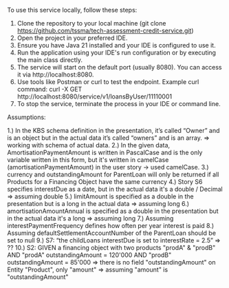To use this service locally, follow these steps:
1. Clone the repository to your local machine (git clone https://github.com/tssma/tech-assessment-credit-service.git)
2. Open the project in your preferred IDE.
3. Ensure you have Java 21 installed and your IDE is configured to use it.
4. Run the application using your IDE's run configuration or by executing the main class directly.
5. The service will start on the default port (usually 8080). You can access it via http://localhost:8080.
6. Use tools like Postman or curl to test the endpoint. Example curl command:
   curl -X GET http://localhost:8080/service/v1/loansByUser/11110001
7. To stop the service, terminate the process in your IDE or command line.


Assumptions:

1.) In the KBS schema definition in the presentation, it’s called “Owner” and is an object but in the actual data it’s called “owners” and is an array. => working with schema of actual data.
2.) In the given data, AmortisationPaymentAmount is written in PascalCase and is the only variable written in this form, but it's written in camelCase (amortisationPaymentAmount) in the user story -> used camelCase.
3.) currency and outstandingAmount for ParentLoan will only be returned if all Products for a Financing Object have the same currency
4.) Story S6 specifies interestDue as a date, but in the actual data it's a double / Decimal => assuming double
5.) limitAmount is specified as a double in the presentation but is a long in the actual data => assuming long
6.) amortisationAmountAnnual is specified as a double in the presentation but in the actual data it's a long => assuming long
7.) Assuming interestPaymentFrequency defines how often per year interest is paid
8.) Assuming defaultSettlementAccountNumber of the ParentLoan should be set to null
9.) S7: “the childLoans interestDue is set to interestRate = 2.5” => ??
10.) S2: GIVEN a financing object with two products "prodA" & "prodB"
AND "prodA" outstandingAmount = 120'000
AND "prodB" outstandingAmount = 85'000
=> there is no field "outstandingAmount" on Entity "Product", only "amount" => assuming "amount" is "outstandingAmount"
